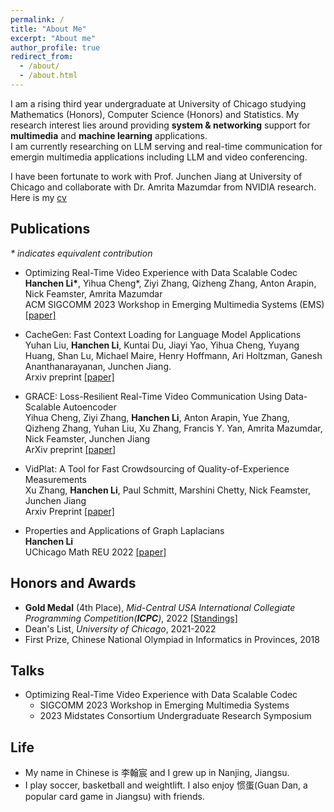```yaml
---
permalink: /
title: "About Me"
excerpt: "About me"
author_profile: true
redirect_from: 
  - /about/
  - /about.html
---
```


I am a rising third year undergraduate at University of Chicago studying Mathematics (Honors), Computer Science (Honors) and Statistics. My research interest lies around providing **system & networking** support for **multimedia** and **machine learning** applications. <br /> I am currently researching on LLM serving and real-time communication for emergin multimedia applications including LLM and video conferencing.

I have been fortunate to work with Prof. Junchen Jiang at University of Chicago and collaborate with Dr. Amrita Mazumdar from NVIDIA research. Here is my [cv]()<br />


## Publications
_* indicates equivalent contribution_
- Optimizing Real-Time Video Experience with Data Scalable Codec <br />
  **Hanchen Li\***, Yihua Cheng\*, Ziyi Zhang, Qizheng Zhang, Anton Arapin, Nick Feamster, Amrita Mazumdar <br />
  ACM SIGCOMM 2023 Workshop in Emerging Multimedia Systems (EMS) [[paper]](https://dl.acm.org/doi/10.1145/3609395.3611108)

- CacheGen: Fast Context Loading for Language Model Applications <br />
  Yuhan Liu, **Hanchen Li**, Kuntai Du, Jiayi Yao, Yihua Cheng, Yuyang Huang, Shan Lu, Michael Maire, Henry Hoffmann, Ari Holtzman, Ganesh Ananthanarayanan, Junchen Jiang.<br />
  Arxiv preprint [[paper]](https://arxiv.org/abs/2310.07240)

- GRACE: Loss-Resilient Real-Time Video Communication Using Data-Scalable Autoencoder <br />
  Yihua Cheng, Ziyi Zhang, **Hanchen Li**, Anton Arapin, Yue Zhang, Qizheng Zhang, Yuhan Liu, Xu Zhang, Francis Y. Yan, Amrita Mazumdar, Nick Feamster, Junchen Jiang<br />
  ArXiv preprint [[paper]](https://arxiv.org/abs/2305.12333)

- VidPlat: A Tool for Fast Crowdsourcing of Quality-of-Experience Measurements <br />
  Xu Zhang, **Hanchen Li**, Paul Schmitt, Marshini Chetty, Nick Feamster, Junchen Jiang<br />
  Arxiv Preprint [[paper]](https://arxiv.org/abs/2311.06698)

- Properties and Applications of Graph Laplacians <br />
  **Hanchen Li** <br />
  UChicago Math REU 2022 [[paper]](http://math.uchicago.edu/~may/REU2022/REUPapers/Li,Hanchen.pdf) <br />


## Honors and Awards
* **Gold Medal** (4th Place), *Mid-Central USA International Collegiate Programming Competition(**ICPC**)*, 2022
  [[Standings]](https://mcpc22.kattis.com/contests/mcpc22/standings)
* Dean's List, *University of Chicago*, 2021-2022
* First Prize, Chinese National Olympiad in Informatics in Provinces, 2018

## Talks
* Optimizing Real-Time Video Experience with Data Scalable Codec
  * SIGCOMM 2023 Workshop in Emerging Multimedia Systems
  * 2023 Midstates Consortium Undergraduate Research Symposium

## Life
* My name in Chinese is 李翰宸 and I grew up in Nanjing, Jiangsu.
* I play soccer, basketball and weightlift. I also enjoy 惯蛋(Guan Dan, a popular card game in Jiangsu) with friends.
